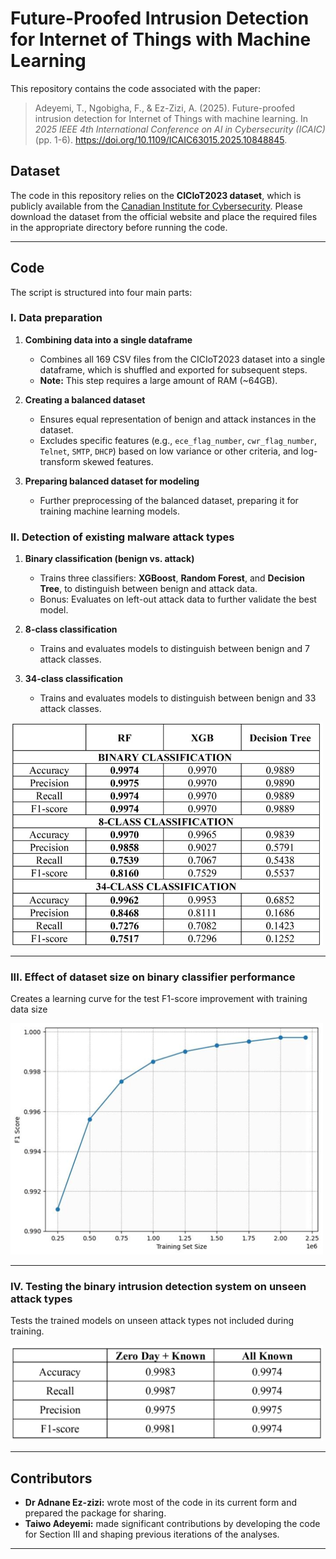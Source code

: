 # Future-Proofed Intrusion Detection for Internet of Things with Machine Learning

This repository contains the code associated with the paper:

> Adeyemi, T., Ngobigha, F., & Ez-Zizi, A. (2025). Future-proofed intrusion detection for Internet of Things with machine learning. In *2025 IEEE 4th International Conference on AI in Cybersecurity (ICAIC)* (pp. 1-6). https://doi.org/10.1109/ICAIC63015.2025.10848845. 

## Dataset

The code in this repository relies on the **CICIoT2023 dataset**, which is publicly available from the [Canadian Institute for Cybersecurity](https://www.unb.ca/cic/datasets/iotdataset-2023.html). Please download the dataset from the official website and place the required files in the appropriate directory before running the code.

---

## Code

The script is structured into four main parts:

### I. Data preparation

1. **Combining data into a single dataframe**  
   - Combines all 169 CSV files from the CICIoT2023 dataset into a single dataframe, which is shuffled and exported for subsequent steps.  
   - **Note:** This step requires a large amount of RAM (~64GB).

2. **Creating a balanced dataset**  
   - Ensures equal representation of benign and attack instances in the dataset.  
   - Excludes specific features (e.g., `ece_flag_number`, `cwr_flag_number`, `Telnet`, `SMTP`, `DHCP`) based on low variance or other criteria, and log-transform skewed features.

3. **Preparing balanced dataset for modeling**  
   - Further preprocessing of the balanced dataset, preparing it for training machine learning models.

### II. Detection of existing malware attack types

1. **Binary classification (benign vs. attack)**  
   - Trains three classifiers: **XGBoost**, **Random Forest**, and **Decision Tree**, to distinguish between benign and attack data.  
   - Bonus: Evaluates on left-out attack data to further validate the best model.

2. **8-class classification**  
   - Trains and evaluates models to distinguish between benign and 7 attack classes.  

3. **34-class classification**  
   - Trains and evaluates models to distinguish between benign and 33 attack classes.  

<img src="Table.jpg" width=500>

---

### III. Effect of dataset size on binary classifier performance

Creates a learning curve for the test F1-score improvement with training data size

<img src="learning_curve.png" width=500>

---

### IV. Testing the binary intrusion detection system on unseen attack types

Tests the trained models on unseen attack types not included during training.  

<img src="Table2.jpg" width=500>

---

## Contributors

- **Dr Adnane Ez-zizi:** wrote most of the code in its current form and prepared the package for sharing. 
- **Taiwo Adeyemi:** made significant contributions by developing the code for Section III and shaping previous iterations of the analyses. 

---